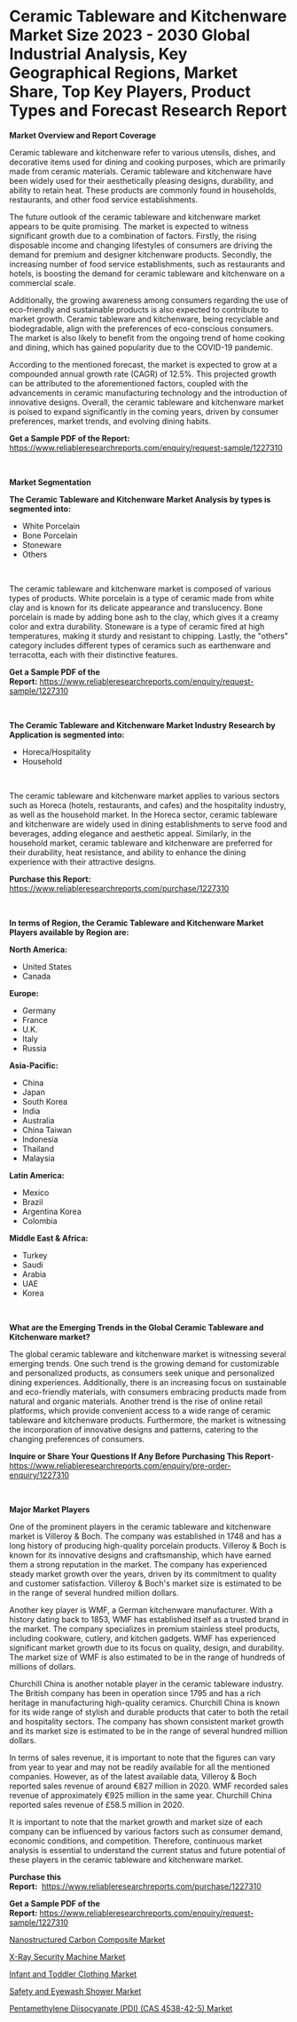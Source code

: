 <p><h1>Ceramic Tableware and Kitchenware Market Size 2023 - 2030 Global Industrial Analysis, Key Geographical Regions, Market Share, Top Key Players, Product Types and Forecast Research Report</h1></p><p><strong>Market Overview and Report Coverage</strong></p>
<p><p>Ceramic tableware and kitchenware refer to various utensils, dishes, and decorative items used for dining and cooking purposes, which are primarily made from ceramic materials. Ceramic tableware and kitchenware have been widely used for their aesthetically pleasing designs, durability, and ability to retain heat. These products are commonly found in households, restaurants, and other food service establishments.</p><p>The future outlook of the ceramic tableware and kitchenware market appears to be quite promising. The market is expected to witness significant growth due to a combination of factors. Firstly, the rising disposable income and changing lifestyles of consumers are driving the demand for premium and designer kitchenware products. Secondly, the increasing number of food service establishments, such as restaurants and hotels, is boosting the demand for ceramic tableware and kitchenware on a commercial scale.</p><p>Additionally, the growing awareness among consumers regarding the use of eco-friendly and sustainable products is also expected to contribute to market growth. Ceramic tableware and kitchenware, being recyclable and biodegradable, align with the preferences of eco-conscious consumers. The market is also likely to benefit from the ongoing trend of home cooking and dining, which has gained popularity due to the COVID-19 pandemic.</p><p>According to the mentioned forecast, the market is expected to grow at a compounded annual growth rate (CAGR) of 12.5%. This projected growth can be attributed to the aforementioned factors, coupled with the advancements in ceramic manufacturing technology and the introduction of innovative designs. Overall, the ceramic tableware and kitchenware market is poised to expand significantly in the coming years, driven by consumer preferences, market trends, and evolving dining habits.</p></p>
<p><strong>Get a Sample PDF of the Report:</strong> <a href="https://www.reliableresearchreports.com/enquiry/request-sample/1227310">https://www.reliableresearchreports.com/enquiry/request-sample/1227310</a></p>
<p>&nbsp;</p>
<p><strong>Market Segmentation</strong></p>
<p><strong>The Ceramic Tableware and Kitchenware Market Analysis by types is segmented into:</strong></p>
<p><ul><li>White Porcelain</li><li>Bone Porcelain</li><li>Stoneware</li><li>Others</li></ul></p>
<p>&nbsp;</p>
<p><p>The ceramic tableware and kitchenware market is composed of various types of products. White porcelain is a type of ceramic made from white clay and is known for its delicate appearance and translucency. Bone porcelain is made by adding bone ash to the clay, which gives it a creamy color and extra durability. Stoneware is a type of ceramic fired at high temperatures, making it sturdy and resistant to chipping. Lastly, the "others" category includes different types of ceramics such as earthenware and terracotta, each with their distinctive features.</p></p>
<p><strong>Get a Sample PDF of the Report:</strong>&nbsp;<a href="https://www.reliableresearchreports.com/enquiry/request-sample/1227310">https://www.reliableresearchreports.com/enquiry/request-sample/1227310</a></p>
<p>&nbsp;</p>
<p><strong>The Ceramic Tableware and Kitchenware Market Industry Research by Application is segmented into:</strong></p>
<p><ul><li>Horeca/Hospitality</li><li>Household</li></ul></p>
<p>&nbsp;</p>
<p><p>The ceramic tableware and kitchenware market applies to various sectors such as Horeca (hotels, restaurants, and cafes) and the hospitality industry, as well as the household market. In the Horeca sector, ceramic tableware and kitchenware are widely used in dining establishments to serve food and beverages, adding elegance and aesthetic appeal. Similarly, in the household market, ceramic tableware and kitchenware are preferred for their durability, heat resistance, and ability to enhance the dining experience with their attractive designs.</p></p>
<p><strong>Purchase this Report:</strong>&nbsp; <a href="https://www.reliableresearchreports.com/purchase/1227310">https://www.reliableresearchreports.com/purchase/1227310</a></p>
<p>&nbsp;</p>
<p><strong>In terms of Region, the Ceramic Tableware and Kitchenware Market Players available by Region are:</strong></p>
<p>
    <p> <strong> North America: </strong>
        <ul>
            <li>United States</li>
            <li>Canada</li>
        </ul>
        </p> 
    <p> <strong> Europe: </strong>
        <ul>
            <li>Germany</li>
            <li>France</li>
            <li>U.K.</li>
            <li>Italy</li>
            <li>Russia</li>
        </ul>
        </p> 
    <p> <strong> Asia-Pacific: </strong>
        <ul>
            <li>China</li>
            <li>Japan</li>
            <li>South Korea</li>
            <li>India</li>
            <li>Australia</li>
            <li>China Taiwan</li>
            <li>Indonesia</li>
            <li>Thailand</li>
            <li>Malaysia</li>
        </ul>
        </p> 
    <p> <strong> Latin America: </strong>
        <ul>
            <li>Mexico</li>
            <li>Brazil</li>
            <li>Argentina Korea</li>
            <li>Colombia</li>
        </ul>
        </p> 
    <p> <strong> Middle East & Africa: </strong>
        <ul>
            <li>Turkey</li>
            <li>Saudi</li>
            <li>Arabia</li>
            <li>UAE</li>
            <li>Korea</li>
        </ul>
    </p>
    </p>
<p>&nbsp;</p>
<p><strong>What are the Emerging Trends in the Global Ceramic Tableware and Kitchenware market?</strong></p>
<p><p>The global ceramic tableware and kitchenware market is witnessing several emerging trends. One such trend is the growing demand for customizable and personalized products, as consumers seek unique and personalized dining experiences. Additionally, there is an increasing focus on sustainable and eco-friendly materials, with consumers embracing products made from natural and organic materials. Another trend is the rise of online retail platforms, which provide convenient access to a wide range of ceramic tableware and kitchenware products. Furthermore, the market is witnessing the incorporation of innovative designs and patterns, catering to the changing preferences of consumers.</p></p>
<p><strong>Inquire or Share Your Questions If Any Before Purchasing This Report</strong>- <a href="https://www.reliableresearchreports.com/enquiry/pre-order-enquiry/1227310">https://www.reliableresearchreports.com/enquiry/pre-order-enquiry/1227310</a></p>
<p>&nbsp;</p>
<p><strong>Major Market Players</strong></p>
<p><p>One of the prominent players in the ceramic tableware and kitchenware market is Villeroy & Boch. The company was established in 1748 and has a long history of producing high-quality porcelain products. Villeroy & Boch is known for its innovative designs and craftsmanship, which have earned them a strong reputation in the market. The company has experienced steady market growth over the years, driven by its commitment to quality and customer satisfaction. Villeroy & Boch's market size is estimated to be in the range of several hundred million dollars.</p><p>Another key player is WMF, a German kitchenware manufacturer. With a history dating back to 1853, WMF has established itself as a trusted brand in the market. The company specializes in premium stainless steel products, including cookware, cutlery, and kitchen gadgets. WMF has experienced significant market growth due to its focus on quality, design, and durability. The market size of WMF is also estimated to be in the range of hundreds of millions of dollars.</p><p>Churchill China is another notable player in the ceramic tableware industry. The British company has been in operation since 1795 and has a rich heritage in manufacturing high-quality ceramics. Churchill China is known for its wide range of stylish and durable products that cater to both the retail and hospitality sectors. The company has shown consistent market growth and its market size is estimated to be in the range of several hundred million dollars.</p><p>In terms of sales revenue, it is important to note that the figures can vary from year to year and may not be readily available for all the mentioned companies. However, as of the latest available data, Villeroy & Boch reported sales revenue of around €827 million in 2020. WMF recorded sales revenue of approximately €925 million in the same year. Churchill China reported sales revenue of £58.5 million in 2020.</p><p>It is important to note that the market growth and market size of each company can be influenced by various factors such as consumer demand, economic conditions, and competition. Therefore, continuous market analysis is essential to understand the current status and future potential of these players in the ceramic tableware and kitchenware market.</p></p>
<p><strong>Purchase this Report:</strong>&nbsp;&nbsp;<a href="https://www.reliableresearchreports.com/purchase/1227310">https://www.reliableresearchreports.com/purchase/1227310</a></p>
<p></p>
<p><strong>Get a Sample PDF of the Report:</strong>&nbsp;<a href="https://www.reliableresearchreports.com/enquiry/request-sample/1227310">https://www.reliableresearchreports.com/enquiry/request-sample/1227310</a></p>
<p><p><a href="https://github.com/mahnoor2003/Market-Research-Report-List-1/blob/main/nanostructured-carbon-composite-market.md">Nanostructured Carbon Composite Market</a></p><p><a href="https://medium.com/@anilaxhafa2022/x-ray-security-machine-market-comprehensive-assessment-by-type-application-and-geography-1c1c5eb30798">X-Ray Security Machine Market</a></p><p><a href="https://medium.com/@juliecastro06/infant-and-toddler-clothing-market-comprehensive-assessment-by-type-application-and-geography-35d9c15523f3">Infant and Toddler Clothing Market</a></p><p><a href="https://www.linkedin.com/pulse/safety-eyewash-shower-market-challenges-opportunities-growth-9rvuf/">Safety and Eyewash Shower Market</a></p><p><a href="https://github.com/abdelrhmankishk22/Market-Research-Report-List-1/blob/main/pentamethylene-diisocyanate-pdi-cas-4538-42-5-market.md">Pentamethylene Diisocyanate (PDI) (CAS 4538-42-5) Market</a></p></p>